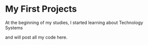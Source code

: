 # My First Projects 

At the beginning of my studies, I started learning about Technology Systems 

and will post all my code here.



